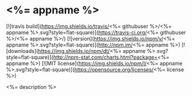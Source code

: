 # <%= appname %>
[![travis build](https://img.shields.io/travis/<%= githubuser %>/<%= appname %>.svg?style=flat-square)](https://travis-ci.org/<%= githubuser %>/<%= appname %>/)
[![version](https://img.shields.io/npm/v/<%= appname %>.svg?style=flat-square)](http://npm.im/<%= appname %>)
[![downloads](https://img.shields.io/npm/dt/<%= appname %>.svg?style=flat-square)](http://npm-stat.com/charts.html?package=<%= appname %>)
[![MIT license](https://img.shields.io/npm/l/<%= appname %>.svg?style=flat-square)](https://opensource.org/licenses/<%= license %>)

<%= description %>
